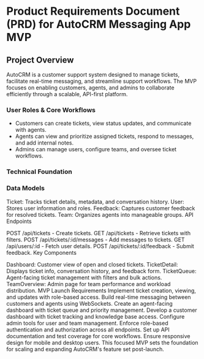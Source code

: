 # Product Requirements Document (PRD) for AutoCRM Messaging App MVP

## Project Overview

AutoCRM is a customer support system designed to manage tickets, facilitate real-time messaging, and streamline support workflows. The MVP focuses on enabling customers, agents, and admins to collaborate efficiently through a scalable, API-first platform.

### User Roles & Core Workflows

- Customers can create tickets, view status updates, and communicate with agents.
- Agents can view and prioritize assigned tickets, respond to messages, and add internal notes.
- Admins can manage users, configure teams, and oversee ticket workflows.

### Technical Foundation

### Data Models

Ticket: Tracks ticket details, metadata, and conversation history.
User: Stores user information and roles.
Feedback: Captures customer feedback for resolved tickets.
Team: Organizes agents into manageable groups.
API Endpoints

POST /api/tickets - Create tickets.
GET /api/tickets - Retrieve tickets with filters.
POST /api/tickets/:id/messages - Add messages to tickets.
GET /api/users/:id - Fetch user details.
POST /api/tickets/:id/feedback - Submit feedback.
Key Components

Dashboard: Customer view of open and closed tickets.
TicketDetail: Displays ticket info, conversation history, and feedback form.
TicketQueue: Agent-facing ticket management with filters and bulk actions.
TeamOverview: Admin page for team performance and workload distribution.
MVP Launch Requirements
Implement ticket creation, viewing, and updates with role-based access.
Build real-time messaging between customers and agents using WebSockets.
Create an agent-facing dashboard with ticket queue and priority management.
Develop a customer dashboard with ticket tracking and knowledge base access.
Configure admin tools for user and team management.
Enforce role-based authentication and authorization across all endpoints.
Set up API documentation and test coverage for core workflows.
Ensure responsive design for mobile and desktop users.
This focused MVP sets the foundation for scaling and expanding AutoCRM's feature set post-launch.








